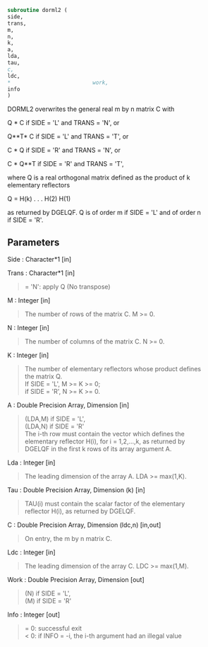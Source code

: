 ```fortran  
subroutine dorml2 (  
side,  
trans,  
m,  
n,  
k,  
a,  
lda,  
tau,  
c,  
ldc,  
*                          work,  
info  
)  
```  
  
DORML2 overwrites the general real m by n matrix C with  
  
Q * C  if SIDE = 'L' and TRANS = 'N', or  
  
Q**T* C  if SIDE = 'L' and TRANS = 'T', or  
  
C * Q  if SIDE = 'R' and TRANS = 'N', or  
  
C * Q**T if SIDE = 'R' and TRANS = 'T',  
  
where Q is a real orthogonal matrix defined as the product of k  
elementary reflectors  
  
Q = H(k) . . . H(2) H(1)  
  
as returned by DGELQF. Q is of order m if SIDE = 'L' and of order n  
if SIDE = 'R'.  
  
## Parameters  
Side : Character*1 [in]  
  
Trans : Character*1 [in]  
> = 'N': apply Q  (No transpose)  
  
M : Integer [in]  
> The number of rows of the matrix C. M >= 0.  
  
N : Integer [in]  
> The number of columns of the matrix C. N >= 0.  
  
K : Integer [in]  
> The number of elementary reflectors whose product defines  
> the matrix Q.  
> If SIDE = 'L', M >= K >= 0;  
> if SIDE = 'R', N >= K >= 0.  
  
A : Double Precision Array, Dimension [in]  
> (LDA,M) if SIDE = 'L',  
> (LDA,N) if SIDE = 'R'  
> The i-th row must contain the vector which defines the  
> elementary reflector H(i), for i = 1,2,...,k, as returned by  
> DGELQF in the first k rows of its array argument A.  
  
Lda : Integer [in]  
> The leading dimension of the array A. LDA >= max(1,K).  
  
Tau : Double Precision Array, Dimension (k) [in]  
> TAU(i) must contain the scalar factor of the elementary  
> reflector H(i), as returned by DGELQF.  
  
C : Double Precision Array, Dimension (ldc,n) [in,out]  
> On entry, the m by n matrix C.  
  
Ldc : Integer [in]  
> The leading dimension of the array C. LDC >= max(1,M).  
  
Work : Double Precision Array, Dimension [out]  
> (N) if SIDE = 'L',  
> (M) if SIDE = 'R'  
  
Info : Integer [out]  
> = 0: successful exit  
> < 0: if INFO = -i, the i-th argument had an illegal value  
  
